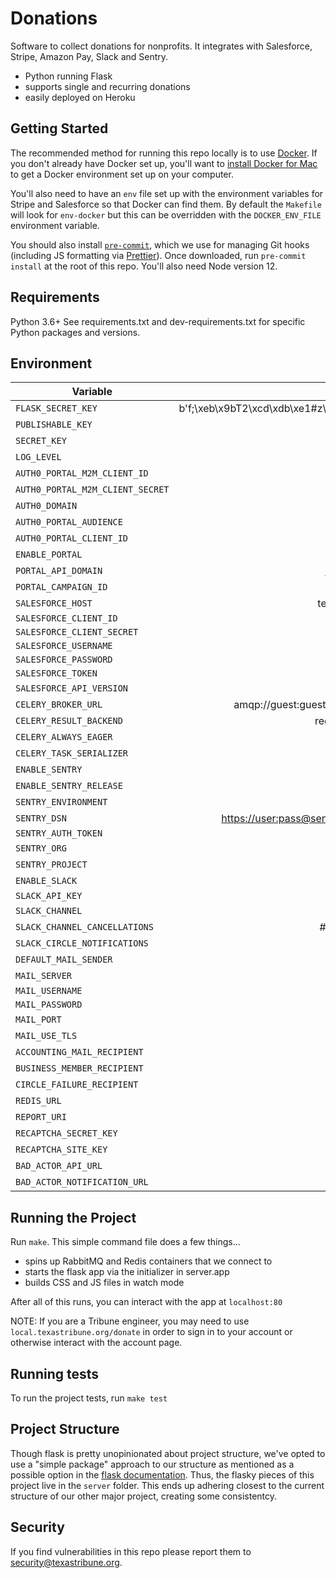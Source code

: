 Donations
=========

Software to collect donations for nonprofits. It integrates with Salesforce, Stripe, Amazon Pay, Slack and Sentry.

- Python running Flask
- supports single and recurring donations
- easily deployed on Heroku

Getting Started
---------------

The recommended method for running this repo locally is to use [Docker](https://www.docker.com/). If you don't already have Docker set up, you'll want to [install Docker for Mac](https://docs.docker.com/engine/installation/mac/) to get a Docker environment set up on your computer.

You'll also need to have an `env` file set up with the environment variables for Stripe
and Salesforce so that Docker can find them. By default the `Makefile` will look for
`env-docker` but this can be overridden with the `DOCKER_ENV_FILE` environment variable.

You should also install [`pre-commit`](https://pre-commit.com/#install), which we use for managing Git hooks (including JS formatting via [Prettier](https://prettier.io/)). Once downloaded, run `pre-commit install` at the root of this repo. You'll also need Node version 12.

Requirements
------------

Python 3.6+
See requirements.txt and dev-requirements.txt for specific Python packages and versions.

Environment
-----------

| Variable                    |                                        Example |
|-----------------------------|-----------------------------------------------:|
| `FLASK_SECRET_KEY`          |  b'f;\xeb\x9bT2\xcd\xdb\xe1#z\xfb\xab\xf8(\x03'|
| `PUBLISHABLE_KEY`           |                                  pk_test_12345 |
| `SECRET_KEY`                |                                  sk_test_12335 |
| `LOG_LEVEL`                 |                                          DEBUG |
| `AUTH0_PORTAL_M2M_CLIENT_ID`|                                         string |
| `AUTH0_PORTAL_M2M_CLIENT_SECRET`|                                     string |
| `AUTH0_DOMAIN`              |                                     domain.com |
| `AUTH0_PORTAL_AUDIENCE`     |                                      foobarbaz |
| `AUTH0_PORTAL_CLIENT_ID`    |                             stringstringstring |
| `ENABLE_PORTAL`             |                                           True |
| `PORTAL_API_DOMAIN`         |                          <https://foo.bar/api> |
| `PORTAL_CAMPAIGN_ID`        |                             stringstringstring |
| `SALESFORCE_HOST`           |                            test.salesforce.com |
| `SALESFORCE_CLIENT_ID`      |                                                |
| `SALESFORCE_CLIENT_SECRET`  |                                                |
| `SALESFORCE_USERNAME`       |                                                |
| `SALESFORCE_PASSWORD`       |                                                |
| `SALESFORCE_TOKEN`          |                                                |
| `SALESFORCE_API_VERSION`    |                                          v43.0 |
| `CELERY_BROKER_URL`         |              amqp://guest:guest@rabbitmq:5672/ |
| `CELERY_RESULT_BACKEND`     |                           redis://redis:6379/0 |
| `CELERY_ALWAYS_EAGER`       |                                          False |
| `CELERY_TASK_SERIALIZER`    |                                           json |
| `ENABLE_SENTRY`             |                                           True |
| `ENABLE_SENTRY_RELEASE`     |                                           True |
| `SENTRY_ENVIRONMENT`        |                                           test |
| `SENTRY_DSN`                |        <https://user:pass@sentry/7?timeout=10> |
| `SENTRY_AUTH_TOKEN`         |                                                |
| `SENTRY_ORG`                |                                       your-org |
| `SENTRY_PROJECT`            |                                      donations |
| `ENABLE_SLACK`              |                                          False |
| `SLACK_API_KEY`             |                                                |
| `SLACK_CHANNEL`             |                                     #donations |
| `SLACK_CHANNEL_CANCELLATIONS` |                           #bot-cancellations |
| `SLACK_CIRCLE_NOTIFICATIONS`|                               #circle-failures |
| `DEFAULT_MAIL_SENDER`       |                                    foo@bar.org |
| `MAIL_SERVER`               |                                mail.server.com |
| `MAIL_USERNAME`             |                                                |
| `MAIL_PASSWORD`             |                                                |
| `MAIL_PORT`                 |                                             25 |
| `MAIL_USE_TLS`              |                                           True |
| `ACCOUNTING_MAIL_RECIPIENT` |                                    foo@bar.org |
| `BUSINESS_MEMBER_RECIPIENT` |                                    foo@bar.org |
| `CIRCLE_FAILURE_RECIPIENT`  |                                    foo@bar.org |
| `REDIS_URL`                 |                             redis://redis:6379 |
| `REPORT_URI`                |                              <https://foo.bar> |
| `RECAPTCHA_SECRET_KEY`      |                             stringstringstring |
| `RECAPTCHA_SITE_KEY`        |                             stringstringstring |
| `BAD_ACTOR_API_URL`         |                          <https://foo.bar.api> |
| `BAD_ACTOR_NOTIFICATION_URL`|                          <https://foo.bar.api> |

Running the Project
-------------------

Run `make`. This simple command file does a few things...
* spins up RabbitMQ and Redis containers that we connect to
* starts the flask app via the initializer in server.app
* builds CSS and JS files in watch mode

After all of this runs, you can interact with the app at `localhost:80`

NOTE: If you are a Tribune engineer, you may need to use `local.texastribune.org/donate` in order to sign in to your account or otherwise interact with the account page.

Running tests
-------------

To run the project tests, run
`make test`

Project Structure
-----------------

Though flask is pretty unopinionated about project structure, we've opted to use a "simple package" approach to our structure as mentioned as a possible option in the [flask documentation](https://flask.palletsprojects.com/en/2.3.x/patterns/packages/#simple-packages). Thus, the flasky pieces of this project live in the `server` folder. This ends up adhering closest to the current structure of our other major project, creating some consistentcy.

Security
--------

If you find vulnerabilities in this repo please report them to security@texastribune.org.
